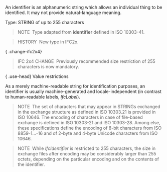 An identifier is an alphanumeric string which allows an individual thing to be identified. It may not provide natural-language meaning.

Type: STRING of up to 255 characters

> NOTE&nbsp; Type adapted from **identifier** defined in ISO 10303-41.

> HISTORY&nbsp; New type in IFC2x.

{ .change-ifc2x4}
> IFC 2x4 CHANGE&nbsp; Previously recommended size restriction of 255 characters is now mandatory.

{ .use-head}
Value restrictions

As a merely machine-readable string for identification purposes, an identifier is usually machine-generated and locale-independent (in contrast to human-readable labels, _IfcLabel_).

> NOTE&nbsp; The set of characters that may appear in STRINGs exchanged in the exchange structure as defined in ISO 10303.21 is provided in ISO 10646. The encoding of characters in case of file-based exchange is defined in ISO 10303-21 and ISO 10303-28. Among else, these specifications define the encoding of 8-bit characters from ISO 8859-1...-16 and of 2-byte and 4-byte Unicode characters from ISO 10646.

> NOTE&nbsp; While _IfcIdentifier_ is restricted to 255 characters, the size in exchange files after encoding may be considerably larger than 255 octets, depending on the particular encoding and on the contents of the identifier.
